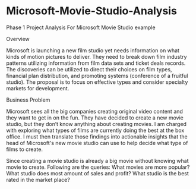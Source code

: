# Microsoft-Movie-Studio-Analysis
Phase 1 Project
Analysis For Microsoft Movie Studio
example

Overview

Microsoft is launching a new film studio yet needs information on what kinds of motion pictures to deliver. They need to break down film industry patterns utilizing information from film data sets and ticket deals records. The discoveries can be utilized to direct their choices on film types, financial plan distribution, and promoting systems (conference of a fruitful studio). The proposal is to focus on effective types and consider specialty markets for development.

Business Problem

Microsoft sees all the big companies creating original video content and they want to get in on the fun. They have decided to create a new movie studio, but they don’t know anything about creating movies. I am charged with exploring what types of films are currently doing the best at the box office. I must then translate those findings into actionable insights that the head of Microsoft's new movie studio can use to help decide what type of films to create.

Since creating a movie studio is already a big movie without knowing what movie to create. Following are the queries: What movies are more popular? What studio does most amount of sales and profit? What studio is the best rated in the market place?
